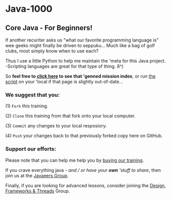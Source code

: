 # Java-1000
## Core Java - For Beginners!

If another recuriter asks us "what our favorite
programming language is" wee geeks might finally be 
driven to seppuku... Much like a bag of golf clubs, most simply know when to use each? 

Thus I use a little Python to help me maintain the 'meta for this Java 
project. -Scripting languages are great for that type of thing. 8^)

So **feel free to [click here](./MISSIONS.md) to see that 'genned mission
index**, or run [the script](./missions.py) on your 'local if that page is slightly out-of-date...

### We suggest that you: 

(1) `Fork` this training.

(2) `Clone` this training from that fork onto your local computer.

(3) `Commit` any changes to your local resposiory.

(4) `Push` your changes back to that previously forked copy here on GitHub.

### Support our efforts:
Please note that you can help me help you by [buying our training](https://www.udemy.com/course/how-to-java).

If you crave everything java - _and / or have your **own** 'stuff to share_, then join us at the [Javaeers Group](https://www.facebook.com/JavaVideos9000/).

Finally, if you are looking for advanced lessons, consider joining the [Design, Frameworks & Threads](https://www.facebook.com/Java-Design-Frameworks-Thread-Video-Training-670850766419490) Group.
